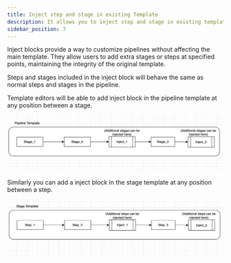```yaml
---
title: Inject step and stage in existing Template
description: It allows you to inject step and stage in existing templates wihthout a need to create a new version of the template.
sidebar_position: 7
---
```


Inject blocks provide a way to customize pipelines without affecting the main template. They allow users to add extra stages or steps at specified points, maintaining the integrity of the original template.

Steps and stages included in the inject block will behave the same as normal steps and stages in the pipeline.

Template editors will be able to add inject block in the pipeline template at any position between a stage.

![](./static/stage_inject.png)

Similarly you can add a inject block in the stage template at any position between a step. 

![](./static/step_inject.png)


